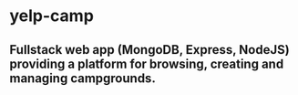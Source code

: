 # yelp-camp

## Fullstack web app (MongoDB, Express, NodeJS) providing a platform for browsing, creating and managing campgrounds.
